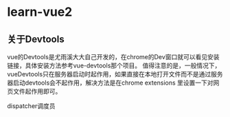 # learn-vue2

## 关于Devtools

vue的Devtools是尤雨溪大大自己开发的，在chrome的Dev窗口就可以看见安装链接，具体安装方法参考vue-devtools那个项目。
值得注意的是，一般情况下，vueDevtools只在服务器启动时起作用，如果直接在本地打开文件而不是通过服务器启动devtools会不起作用，解决方法是在chrome extensions 里设置一下对网页文件起作用即可。

dispatcher调度员